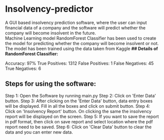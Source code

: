 # Insolvency-predictor
A GUI based insolvency prediction software, where the user can input financial data of a company and the software will predict whether the company will become insolvent in the future.  
Machine Learning model RandomForest Classifier has been used to create the model for predicting whether the company will become insolvent or not.  
The model has been trained using the data taken from Kaggle
**## Details of RandomForest Classifier:**

Accuracy: 97%
True Positives: 1312
False Positives: 1
False Negatives: 45
True Negatives: 6

## Steps for using the software:
Step 1: Open the Software by running main.py
Step 2: Click on 'Enter Data' button. 
Step 3: After clicking on the 'Enter Data' button, data entry boxes will be displayed. Fill in  all the boxes and click on submit button.
Step 4: Click on 'Insolvency Report' button. On clicking the same the insolvency report will be displayed on the screen.
Step 5: If you want to save the report in pdf format, then click on save report and select location where the pdf report need to be saved.
Step 6: Click on 'Clear Data' button to clear the data and you can enter new data.
